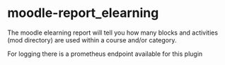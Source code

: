 # moodle-report_elearning
The moodle elearning report will tell you how many blocks and activities (mod directory) are used within a course and/or category.

For logging there is a prometheus endpoint available for this plugin
